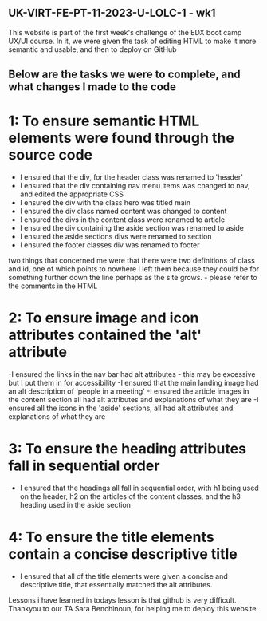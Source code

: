 ## UK-VIRT-FE-PT-11-2023-U-LOLC-1 - wk1

This website is part of the first week's challenge of the EDX boot camp UX/UI course. In it, we were given the task of editing HTML to make it more semantic and usable,
and then to deploy on GitHub


## Below are the tasks we were to complete, and what changes I made to the code

# 1: To ensure semantic HTML elements were found through the source code

- I ensured that the div, for the header class was renamed to 'header'
- I ensured that the div containing nav menu items was changed to nav, and edited the appropriate CSS
- I ensured the div with the class hero was titled main
- I ensured the div class named content was changed to content
- I ensured the divs in the content class were renamed to article
- I ensured the div containing the aside section was renamed to aside
- I ensured the aside sections divs were renamed to section
- I ensured the footer classes div was renamed to footer

two things that concerned me were that there were two definitions of class and id, one of which points to nowhere
I left them because they could be for something further down the line perhaps as the site grows. - please refer to the comments
in the HTML

# 2: To ensure image and icon attributes contained the 'alt' attribute

-I ensured the links in the nav bar had alt attributes - this may be excessive but I put them in for accessibility
-I ensured that the main landing image had an alt description of 'people in a meeting'
-I ensured the article images in the content section all had alt attributes and explanations of what they are
-I ensured all the icons in the 'aside' sections, all had alt attributes and explanations of what they are

# 3: To ensure the heading attributes fall in sequential order

- I ensured that the headings all fall in sequential order, with h1 being used on the header, h2 on the articles of the content classes, and the h3 heading used in the aside section
  
# 4: To ensure the title elements contain a concise descriptive title

- I ensured that all of the title elements were given a concise and descriptive title, that essentially matched the alt attributes.

Lessons i have learned in todays lesson is that github is very difficult. Thankyou to our TA Sara Benchinoun, for helping me to deploy this website.
